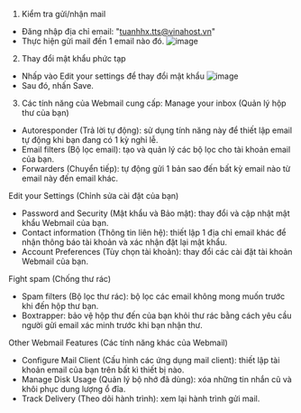 1. Kiểm tra gửi/nhận mail
- Đăng nhập địa chỉ email: "tuanhhx.tts@vinahost.vn"
- Thực hiện gửi mail đến 1 email nào đó.
![image](https://github.com/user-attachments/assets/d83cee58-83b8-4241-8568-39cf1f2b8bf7)

2. Thay đổi mật khẩu phức tạp
- Nhấp vào Edit your settings để thay đổi mật khẩu
![image](https://github.com/user-attachments/assets/cd9b48e1-fd34-4001-940d-a36fff8d3565)
- Sau đó, nhấn Save.

3. Các tính năng của Webmail cung cấp:
Manage your inbox (Quản lý hộp thư của bạn)
- Autoresponder (Trả lời tự động): sử dụng tính năng này để thiết lập email tự động khi bạn đang có 1 kỳ nghỉ lễ.
- Email filters (Bộ lọc email): tạo và quản lý các bộ lọc cho tài khoản email của bạn.
- Forwarders (Chuyển tiếp): tự động gửi 1 bản sao đến bất kỳ email nào từ email này đến email khác.

Edit your Settings (Chỉnh sửa cài đặt của bạn)
- Password and Security (Mật khẩu và Bảo mật): thay đổi và cập nhật mật khẩu Webmail của bạn.
- Contact information (Thông tin liên hệ): thiết lập 1 địa chỉ email khác để nhận thông báo tài khoản và xác nhận đặt lại mật khẩu. 
- Account Preferences (Tùy chọn tài khoản): thay đổi các cài đặt tài khoản Webmail của bạn.

Fight spam (Chống thư rác)
- Spam filters (Bộ lọc thư rác): bộ lọc các email không mong muốn trước khi đến hộp thư bạn.
- Boxtrapper: bảo vệ hộp thư đến của bạn khỏi thư rác bằng cách yêu cầu người gửi email xác minh trước khi bạn nhận thư.

Other Webmail Features (Các tính năng khác của Webmail)
- Configure Mail Client (Cấu hình các ứng dụng mail client): thiết lập tài khoản email của bạn trên bất kì thiết bị nào.
- Manage Disk Usage (Quản lý bộ nhớ đã dùng): xóa những tin nhắn cũ và khôi phục dung lượng ổ đĩa.
- Track Delivery (Theo dõi hành trình): xem lại hành trình gửi mail.
